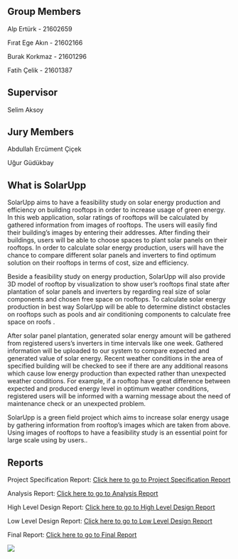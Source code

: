 ## Group Members
Alp Ertürk - 21602659

Fırat Ege Akın - 21602166

Burak Korkmaz - 21601296

Fatih Çelik - 21601387

## Supervisor
Selim Aksoy

## Jury Members
Abdullah Ercüment Çiçek

Uğur Güdükbay

## What is SolarUpp
SolarUpp aims to have a feasibility study on solar energy production and efficiency on building rooftops in order to increase usage of green energy. In this web application, solar ratings of rooftops will be calculated by gathered information from images of rooftops. The users will easily find their building’s images by entering their addresses. After finding their buildings, users will be able to choose spaces to plant solar panels on their rooftops. In order to calculate solar energy production, users will have the chance to compare different solar panels and inverters to find optimum solution on their rooftops in terms of cost, size and efficiency.

Beside a feasibility study on energy production, SolarUpp will also provide 3D model of rooftop by visualization to show user’s rooftops final state after plantation of solar panels and inverters by regarding real size of solar components and chosen free space on rooftops. To calculate solar energy production in best way SolarUpp will be able to determine distinct obstacles on rooftops such as pools and air conditioning components to calculate free space on roofs .

After solar panel plantation, generated solar energy amount will be gathered from registered users’s inverters in time intervals like one week. Gathered information will be uploaded to our system to compare expected and generated value of solar energy. Recent weather conditions in the area of specified building will be checked to see if there are any additional reasons which cause low energy production than expected rather than unexpected weather conditions. For example, if a rooftop have great difference between expected and produced energy level in optimum weather conditions, registered users will be informed with a warning message about the need of maintenance check or an unexpected problem. 

SolarUpp is a green field project which aims to increase solar energy usage by gathering information from rooftop’s images which are taken from above. Using images of rooftops to have a feasibility study is an essential point for large scale using by users..

## Reports
Project Specification Report: [Click here to go to Project Specification Report](https://github.com/egeakin/SolarUpp-Report/blob/master/SolarUpp%20Project%20Specification%20Report.pdf)

Analysis Report: [Click here to go to Analysis Report](https://github.com/egeakin/SolarUpp-Report/blob/master/SolarUpp%20Analysis%20Report.pdf)

High Level Design Report: [Click here to go to High Level Design Report](https://github.com/egeakin/SolarUpp-Report/blob/master/SolarUpp%20High-Level%20Design%20Report.pdf)

Low Level Design Report: [Click here to go to Low Level Design Report](https://github.com/egeakin/SolarUpp-Report/blob/master/SolarUpp%20Low-Level%20Design%20Report.pdf)

Final Report: [Click here to go to Final Report](https://github.com/egeakin/SolarUpp-Report/blob/master/SolarUpp%20Final%20Report.pdf)


![](https://github.com/egeakin/SolarUpp/blob/master/Screen%20Shot%202019-10-18%20at%2015.08.29.png)
